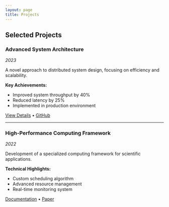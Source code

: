 ```yaml
---
layout: page
title: Projects
---
```


## Selected Projects

### Advanced System Architecture
*2023*

A novel approach to distributed system design, focusing on efficiency and scalability.

**Key Achievements:**
- Improved system throughput by 40%
- Reduced latency by 25%
- Implemented in production environment

[View Details](link) • [GitHub](link)

---

### High-Performance Computing Framework
*2022*

Development of a specialized computing framework for scientific applications.

**Technical Highlights:**
- Custom scheduling algorithm
- Advanced resource management
- Real-time monitoring system

[Documentation](link) • [Paper](link)
